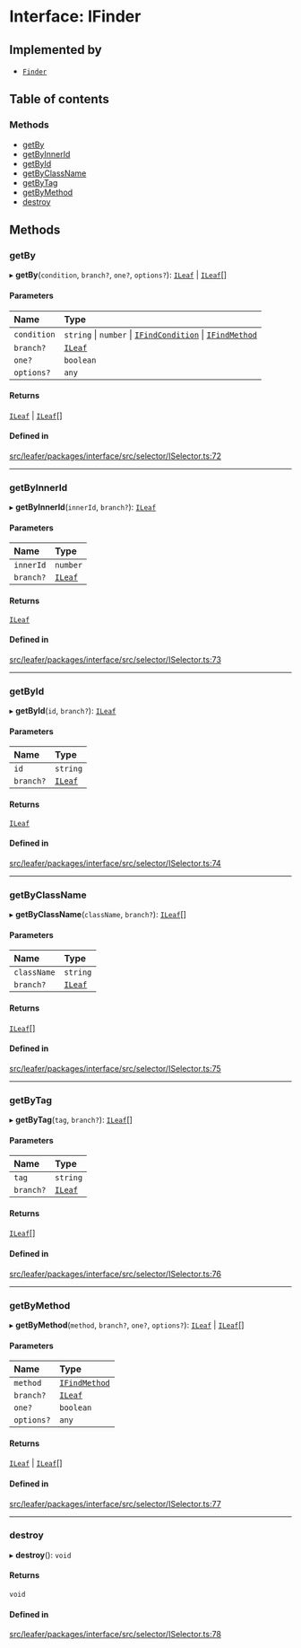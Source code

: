 # Interface: IFinder

## Implemented by

- [`Finder`](../classes/Finder.md)

## Table of contents

### Methods

- [getBy](IFinder.md#getby)
- [getByInnerId](IFinder.md#getbyinnerid)
- [getById](IFinder.md#getbyid)
- [getByClassName](IFinder.md#getbyclassname)
- [getByTag](IFinder.md#getbytag)
- [getByMethod](IFinder.md#getbymethod)
- [destroy](IFinder.md#destroy)

## Methods

### getBy

▸ **getBy**(`condition`, `branch?`, `one?`, `options?`): [`ILeaf`](ILeaf.md) \| [`ILeaf`](ILeaf.md)[]

#### Parameters

| Name | Type |
| :------ | :------ |
| `condition` | `string` \| `number` \| [`IFindCondition`](IFindCondition.md) \| [`IFindMethod`](IFindMethod.md) |
| `branch?` | [`ILeaf`](ILeaf.md) |
| `one?` | `boolean` |
| `options?` | `any` |

#### Returns

[`ILeaf`](ILeaf.md) \| [`ILeaf`](ILeaf.md)[]

#### Defined in

[src/leafer/packages/interface/src/selector/ISelector.ts:72](https://github.com/leaferjs/leafer/blob/95ff07e0d4def3c18ac6ce3fa51ec0d271dffaae/packages/interface/src/selector/ISelector.ts#L72)

___

### getByInnerId

▸ **getByInnerId**(`innerId`, `branch?`): [`ILeaf`](ILeaf.md)

#### Parameters

| Name | Type |
| :------ | :------ |
| `innerId` | `number` |
| `branch?` | [`ILeaf`](ILeaf.md) |

#### Returns

[`ILeaf`](ILeaf.md)

#### Defined in

[src/leafer/packages/interface/src/selector/ISelector.ts:73](https://github.com/leaferjs/leafer/blob/95ff07e0d4def3c18ac6ce3fa51ec0d271dffaae/packages/interface/src/selector/ISelector.ts#L73)

___

### getById

▸ **getById**(`id`, `branch?`): [`ILeaf`](ILeaf.md)

#### Parameters

| Name | Type |
| :------ | :------ |
| `id` | `string` |
| `branch?` | [`ILeaf`](ILeaf.md) |

#### Returns

[`ILeaf`](ILeaf.md)

#### Defined in

[src/leafer/packages/interface/src/selector/ISelector.ts:74](https://github.com/leaferjs/leafer/blob/95ff07e0d4def3c18ac6ce3fa51ec0d271dffaae/packages/interface/src/selector/ISelector.ts#L74)

___

### getByClassName

▸ **getByClassName**(`className`, `branch?`): [`ILeaf`](ILeaf.md)[]

#### Parameters

| Name | Type |
| :------ | :------ |
| `className` | `string` |
| `branch?` | [`ILeaf`](ILeaf.md) |

#### Returns

[`ILeaf`](ILeaf.md)[]

#### Defined in

[src/leafer/packages/interface/src/selector/ISelector.ts:75](https://github.com/leaferjs/leafer/blob/95ff07e0d4def3c18ac6ce3fa51ec0d271dffaae/packages/interface/src/selector/ISelector.ts#L75)

___

### getByTag

▸ **getByTag**(`tag`, `branch?`): [`ILeaf`](ILeaf.md)[]

#### Parameters

| Name | Type |
| :------ | :------ |
| `tag` | `string` |
| `branch?` | [`ILeaf`](ILeaf.md) |

#### Returns

[`ILeaf`](ILeaf.md)[]

#### Defined in

[src/leafer/packages/interface/src/selector/ISelector.ts:76](https://github.com/leaferjs/leafer/blob/95ff07e0d4def3c18ac6ce3fa51ec0d271dffaae/packages/interface/src/selector/ISelector.ts#L76)

___

### getByMethod

▸ **getByMethod**(`method`, `branch?`, `one?`, `options?`): [`ILeaf`](ILeaf.md) \| [`ILeaf`](ILeaf.md)[]

#### Parameters

| Name | Type |
| :------ | :------ |
| `method` | [`IFindMethod`](IFindMethod.md) |
| `branch?` | [`ILeaf`](ILeaf.md) |
| `one?` | `boolean` |
| `options?` | `any` |

#### Returns

[`ILeaf`](ILeaf.md) \| [`ILeaf`](ILeaf.md)[]

#### Defined in

[src/leafer/packages/interface/src/selector/ISelector.ts:77](https://github.com/leaferjs/leafer/blob/95ff07e0d4def3c18ac6ce3fa51ec0d271dffaae/packages/interface/src/selector/ISelector.ts#L77)

___

### destroy

▸ **destroy**(): `void`

#### Returns

`void`

#### Defined in

[src/leafer/packages/interface/src/selector/ISelector.ts:78](https://github.com/leaferjs/leafer/blob/95ff07e0d4def3c18ac6ce3fa51ec0d271dffaae/packages/interface/src/selector/ISelector.ts#L78)
